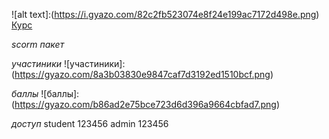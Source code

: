 ![alt text]:(https://i.gyazo.com/82c2fb523074e8f24e199ac7172d498e.png)
[Курс](https://course456.moodlecloud.com/login/index.php)

*scorm пакет*


*участиники* 
![участиники]:(https://gyazo.com/8a3b03830e9847caf7d3192ed1510bcf.png)

*баллы*
![баллы]:(https://gyazo.com/b86ad2e75bce723d6d396a9664cbfad7.png)

*доступ*
student 123456
admin 123456

